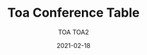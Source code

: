 ---
designer: "Robin Rizzini"
description: "The%20Toa%20table%20combines%20a%20technical-industrial%20style%20with%20decorative%20allure%2C%20giving%20life%20to%20a%20functional%20and%20evocative%20product.%20Lightweight%20and%20minimalist%2C%20it%20is%20characterised%20by%20a%20solid%20die-cast%20aluminium%20frame.%20The%20main%20features%20are%20its%20tapered%20bridge%20legs%20made%20of%20die-cast%20aluminium%2C%20which%20are%20thinner%20at%20the%20base%20and%20widen%20up%20towards%20the%20%u201CT%u201D%20element%20that%20supports%20the%20top.%20Toa%20table%u2019s%20endless%20modularity%20in%20length%20and%20width%20is%20the%20perfect%20choice%20for%20work%20spaces.%20In%20the%20largest%20version%20with%20three%20bridge%20legs%2C%20it%20serves%20as%20an%20efficient%20conference%20table%20in%20large%20board%20rooms.%0AToa%20is%20available%20in%20a%20variety%20of%20widths%20and%20depths%20and%20in%20a%20wide%20range%20of%20finishes."
image_primary: "img/TOA2_01_zoom.jpg"
image_secondary: "img/TOA2_02_zoom.jpg"
manufacturer: "Pedrali"
href: "https://www.pedrali.it/en/products/catalog/Table-TOA-TOA2-00001/"
subtitle: "TOA TOA2"
tags: 
  - "Pedrali"
  - "Tables"
title: "Toa Conference Table"
category: "Tables"
slug: "/manufacturers/pedrali/tables/robin-rizzini-toa-conference-table"
date: "2021-02-18"
---